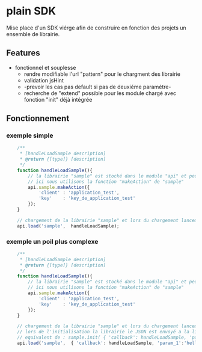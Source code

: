 plain SDK
=============

Mise place d'un SDK viérge afin de construire en fonction des projets un ensemble de librairie.

## Features

- fonctionnel et souplesse
    - rendre modifiable l'url "pattern" pour le chargment des librairie
    - validation jsHint
    - -prevoir les cas pas default si pas de deuxiéme paramétre-
    - recherche de "extend" possible pour les module chargé avec fonction "init" déjà intégrée

## Fonctionnement

### exemple simple
```javascript
    /**
     * [handleLoadSample description]
     * @return {[type]} [description]
     */
    function handleLoadSample(){
        // la librairie "sample" est stocké dans le module "api" et peut être utilisé.
        // ici nous utilisons la fonction "makeAction" de "sample"
        api.sample.makeAction({
            'client' : 'application_test',
            'key'    : 'key_de_application_test'
        });
    }

    // chargement de la librairie "sample" et lors du chargement lancement de la fonction "handleLoadSample"
    api.load('sample',  handleLoadSample);
```


### exemple un poil plus complexe
```javascript
    /**
     * [handleLoadSample description]
     * @return {[type]} [description]
     */
    function handleLoadSample(){
        // la librairie "sample" est stocké dans le module "api" et peut être utilisé.
        // ici nous utilisons la fonction "makeAction" de "sample"
        api.sample.makeAction({
            'client' : 'application_test',
            'key'    : 'key_de_application_test'
        });
    }

    // chargement de la librairie "sample" et lors du chargement lancement de la fonction "handleLoadSample"
    // lors de l'initialisation la librairie le JSON est envoyé a la librairie chargé
    // equivalent de : sample.init( { 'callback': handleLoadSample, 'param_1':'hello', 'param_2':'word'});
    api.load('sample',  { 'callback': handleLoadSample, 'param_1':'hello', 'param_2':'word'});
```


